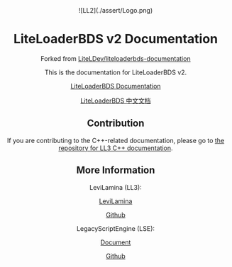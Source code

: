 <center>
![LL2](./assert/Logo.png)

# LiteLoaderBDS v2 Documentation

Forked from [LiteLDev/liteloaderbds-documentation](https://github.com/LiteLDev/liteloaderbds-documentation)

This is the documentation for LiteLoaderBDS v2.

[LiteLoaderBDS Documentation](https://baethovo.github.io/LL2-Document/en)

[LiteLoaderBDS 中文文档](https://baethovo.github.io/LL2-Document/zh-Hans/)

## Contribution

If you are contributing to the C++-related documentation, please go to [the repository for LL3 C++ documentation](https://levilamina.liteldev.com/api/).

## More Information

LeviLamina (LL3):

[LeviLamina](https://levilamina.liteldev.com/)

[Github](https://github.com/LiteLDev/LeviLamina)

LegacyScriptEngine (LSE):

[Document](https://lse.liteldev.com/)

[Github](https://github.com/LiteLDev/LegacyScriptEngine)

</center>
